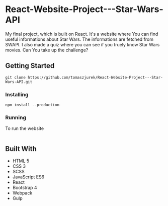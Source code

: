 # React-Website-Project---Star-Wars-API
My final project, which is built on React. It's a website where You can find useful informations about Star Wars. The informations are fetched from SWAPI. I also made a quiz where you can see if you truely know Star Wars movies. Can You take up the challenge?

## Getting Started
```
git clone https://github.com/tomaszjurek/React-Website-Project---Star-Wars-API.git
```

### Installing
```
npm install --production
```

### Running
To run the website
```

```

## Built With
* HTML 5
* CSS 3
* SCSS
* JavaScript ES6
* React
* Bootstrap 4
* Webpack
* Gulp
